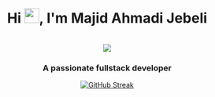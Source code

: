 <h1 align="center">Hi <img src="https://raw.githubusercontent.com/iampavangandhi/iampavangandhi/master/gifs/Hi.gif" width="30px">, I'm Majid Ahmadi Jebeli</h1>
<p align="center"><br/>
  <a href="https://www.linkedin.com/in/majid-ahmadi-dev/">
    <img src="https://img.shields.io/badge/linkedin-majid--ahmadi--dev-blue">
  </a>
</p>

<h3 align="center">A passionate fullstack developer</h3>

<div align="center">
  <a href="https://www.linkedin.com/in/majid-ahmadi-dev/">
    <img src="https://streak-stats.demolab.com?user=majidahmadi&theme=highcontrast" alt="GitHub Streak">
  </a>
</div>

